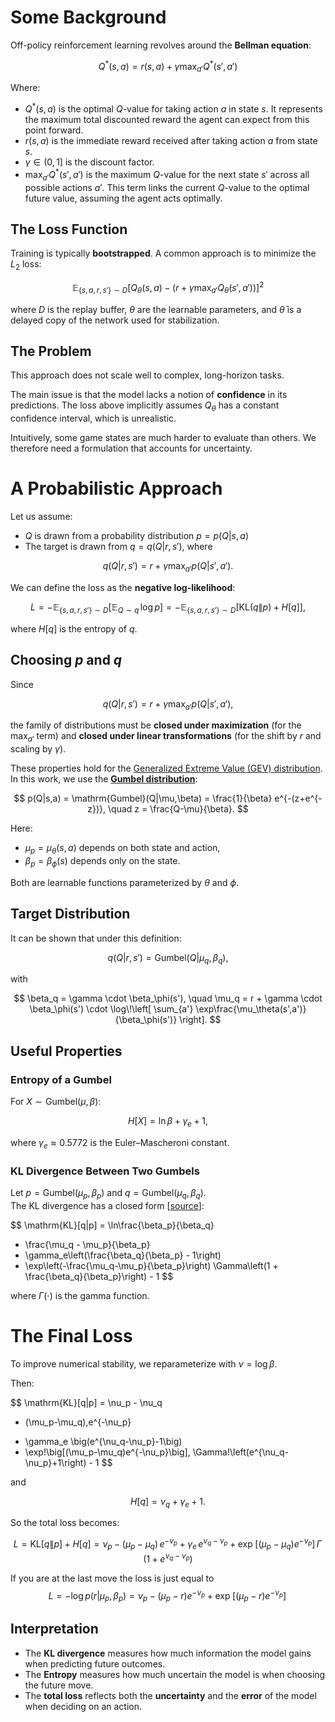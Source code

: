 # Some Background

Off-policy reinforcement learning revolves around the **Bellman equation**:

$$
Q^*(s,a) = r(s,a) + \gamma \max_{a'} Q^*(s',a')
$$

Where:

- $Q^*(s,a)$ is the optimal $Q$-value for taking action $a$ in state $s$. It represents the maximum total discounted reward the agent can expect from this point forward.
- $r(s,a)$ is the immediate reward received after taking action $a$ from state $s$.
- $\gamma \in (0,1]$ is the discount factor.
- $\max_{a'}Q^*(s',a')$ is the maximum $Q$-value for the next state $s'$ across all possible actions $a'$. This term links the current $Q$-value to the optimal future value, assuming the agent acts optimally.


## The Loss Function

Training is typically **bootstrapped**. A common approach is to minimize the $L_2$ loss:

$$
\mathbb{E}_{\{s,a,r,s'\}\sim D}\left[ Q_\theta(s,a) - \left( r + \gamma \max_{a'} Q_{\bar\theta}(s',a') \right) \right]^2
$$

where $D$ is the replay buffer, $\theta$ are the learnable parameters, and $\bar\theta$ is a delayed copy of the network used for stabilization.


## The Problem

This approach does not scale well to complex, long-horizon tasks.  

The main issue is that the model lacks a notion of **confidence** in its predictions. The loss above implicitly assumes $Q_\theta$ has a constant confidence interval, which is unrealistic.  

Intuitively, some game states are much harder to evaluate than others. We therefore need a formulation that accounts for uncertainty.


# A Probabilistic Approach

Let us assume:

- $Q$ is drawn from a probability distribution $p = p(Q|s,a)$  
- The target is drawn from $q = q(Q|r,s')$, where

$$
q(Q|r,s') = r + \gamma \max_{a'} p(Q|s',a').
$$

We can define the loss as the **negative log-likelihood**:

$$
L = -\mathbb{E}_{\{s,a,r,s'\}\sim D} \Big[ \mathbb{E}_{Q\sim q}\,\log p \Big]
   = -\mathbb{E}_{\{s,a,r,s'\}\sim D} \Big[ \mathrm{KL}(q\|p) + H[q] \Big],
$$

where $H[q]$ is the entropy of $q$.


## Choosing $p$ and $q$

Since

$$
q(Q|r,s') = r + \gamma \max_{a'} p(Q|s',a'),
$$

the family of distributions must be **closed under maximization** (for the $\max_{a'}$ term) and **closed under linear transformations** (for the shift by $r$ and scaling by $\gamma$).

These properties hold for the [Generalized Extreme Value (GEV) distribution](https://en.wikipedia.org/wiki/Generalized_extreme_value_distribution).  
In this work, we use the [**Gumbel distribution**](https://en.wikipedia.org/wiki/Gumbel_distribution):

$$
p(Q|s,a) = \mathrm{Gumbel}(Q|\mu,\beta) 
= \frac{1}{\beta} e^{-(z+e^{-z})}, 
\quad z = \frac{Q-\mu}{\beta}.
$$

Here:

- $\mu_p = \mu_\theta(s,a)$ depends on both state and action,  
- $\beta_p = \beta_\phi(s)$ depends only on the state.  

Both are learnable functions parameterized by $\theta$ and $\phi$.


## Target Distribution

It can be shown that under this definition:

$$
q(Q|r,s') = \mathrm{Gumbel}(Q|\mu_q,\beta_q),
$$

with

$$
\beta_q = \gamma \cdot \beta_\phi(s'), \quad
\mu_q = r + \gamma \cdot \beta_\phi(s') \cdot 
\log\!\left[ \sum_{a'} \exp\frac{\mu_\theta(s',a')}{\beta_\phi(s')} \right].
$$


## Useful Properties

### Entropy of a Gumbel

For $X \sim \mathrm{Gumbel}(\mu,\beta)$:

$$
H[X] = \ln \beta + \gamma_e + 1,
$$

where $\gamma_e \approx 0.5772$ is the Euler–Mascheroni constant.


### KL Divergence Between Two Gumbels

Let $p = \mathrm{Gumbel}(\mu_p,\beta_p)$ and $q = \mathrm{Gumbel}(\mu_q,\beta_q)$.  
The KL divergence has a closed form [[source](https://mast.queensu.ca/~communications/Papers/gil-msc11.pdf)]:

$$
\mathrm{KL}[q\|p] =
\ln\frac{\beta_p}{\beta_q}
+ \frac{\mu_q - \mu_p}{\beta_p}
+ \gamma_e\left(\frac{\beta_q}{\beta_p} - 1\right)
+ \exp\left(-\frac{\mu_q-\mu_p}{\beta_p}\right)
\Gamma\left(1 + \frac{\beta_q}{\beta_p}\right) - 1
$$

where $\Gamma(\cdot)$ is the gamma function.


# The Final Loss

To improve numerical stability, we reparameterize with $\nu = \log \beta$.  

Then:

$$
\mathrm{KL}[q\|p] =
\nu_p - \nu_q
- (\mu_p-\mu_q)\,e^{-\nu_p} 
+ \gamma_e \big(e^{\nu_q-\nu_p}-1\big) 
+ \exp\!\big[(\mu_p-\mu_q)e^{-\nu_p}\big]\,
\Gamma\!\left(e^{\nu_q-\nu_p}+1\right) - 1
$$

and

$$
H[q] = \nu_q + \gamma_e + 1.
$$

So the total loss becomes:

$$
L = \mathrm{KL}[q\|p] + H[q] =
\nu_p \;-\; (\mu_p-\mu_q)\,e^{-\nu_p}
\;+\;\gamma_e\,e^{\nu_q-\nu_p}
\;+\;\exp\!\big[(\mu_p-\mu_q)e^{-\nu_p}\big]\,
\Gamma\!\big(1 + e^{\nu_q-\nu_p}\big)
$$

If you are at the last move the loss is just equal to 
$$
L = -\log p(r|\mu_p,\beta_p)=\nu_p -(\mu_p-r)e^{-\nu_p} + \exp\!\big[(\mu_p-r)e^{-\nu_p}\big]\,
$$


## Interpretation

- The **KL divergence** measures how much information the model gains when predicting future outcomes.  
- The **Entropy** measures how much uncertain the model is when choosing the future move.  
- The **total loss** reflects both the **uncertainty** and the **error** of the model when deciding on an action.  


